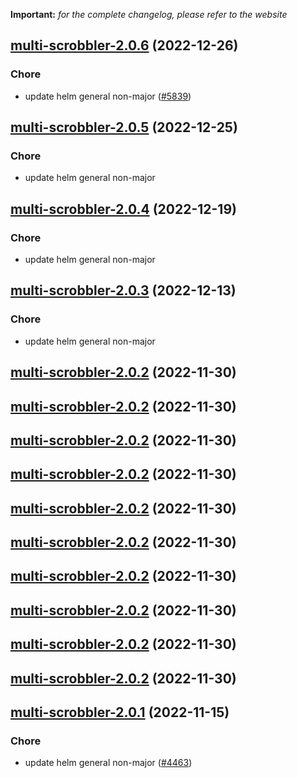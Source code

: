 **Important:**
*for the complete changelog, please refer to the website*




## [multi-scrobbler-2.0.6](https://github.com/truecharts/charts/compare/multi-scrobbler-2.0.5...multi-scrobbler-2.0.6) (2022-12-26)

### Chore

- update helm general non-major ([#5839](https://github.com/truecharts/charts/issues/5839))
  
  


## [multi-scrobbler-2.0.5](https://github.com/truecharts/charts/compare/multi-scrobbler-2.0.4...multi-scrobbler-2.0.5) (2022-12-25)

### Chore

- update helm general non-major
  
  


## [multi-scrobbler-2.0.4](https://github.com/truecharts/charts/compare/multi-scrobbler-2.0.3...multi-scrobbler-2.0.4) (2022-12-19)

### Chore

- update helm general non-major
  
  


## [multi-scrobbler-2.0.3](https://github.com/truecharts/charts/compare/multi-scrobbler-2.0.2...multi-scrobbler-2.0.3) (2022-12-13)

### Chore

- update helm general non-major
  
  


## [multi-scrobbler-2.0.2](https://github.com/truecharts/charts/compare/multi-scrobbler-2.0.1...multi-scrobbler-2.0.2) (2022-11-30)




## [multi-scrobbler-2.0.2](https://github.com/truecharts/charts/compare/multi-scrobbler-2.0.1...multi-scrobbler-2.0.2) (2022-11-30)




## [multi-scrobbler-2.0.2](https://github.com/truecharts/charts/compare/multi-scrobbler-2.0.1...multi-scrobbler-2.0.2) (2022-11-30)




## [multi-scrobbler-2.0.2](https://github.com/truecharts/charts/compare/multi-scrobbler-2.0.1...multi-scrobbler-2.0.2) (2022-11-30)




## [multi-scrobbler-2.0.2](https://github.com/truecharts/charts/compare/multi-scrobbler-2.0.1...multi-scrobbler-2.0.2) (2022-11-30)




## [multi-scrobbler-2.0.2](https://github.com/truecharts/charts/compare/multi-scrobbler-2.0.1...multi-scrobbler-2.0.2) (2022-11-30)




## [multi-scrobbler-2.0.2](https://github.com/truecharts/charts/compare/multi-scrobbler-2.0.1...multi-scrobbler-2.0.2) (2022-11-30)




## [multi-scrobbler-2.0.2](https://github.com/truecharts/charts/compare/multi-scrobbler-2.0.1...multi-scrobbler-2.0.2) (2022-11-30)




## [multi-scrobbler-2.0.2](https://github.com/truecharts/charts/compare/multi-scrobbler-2.0.1...multi-scrobbler-2.0.2) (2022-11-30)




## [multi-scrobbler-2.0.2](https://github.com/truecharts/charts/compare/multi-scrobbler-2.0.1...multi-scrobbler-2.0.2) (2022-11-30)




## [multi-scrobbler-2.0.1](https://github.com/truecharts/charts/compare/multi-scrobbler-2.0.0...multi-scrobbler-2.0.1) (2022-11-15)

### Chore

- update helm general non-major ([#4463](https://github.com/truecharts/charts/issues/4463))
  
  
